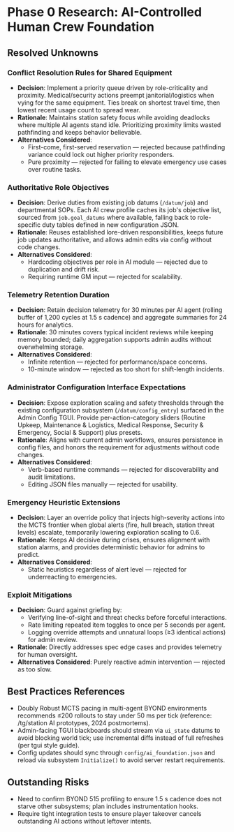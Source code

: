 # Phase 0 Research: AI-Controlled Human Crew Foundation

## Resolved Unknowns

### Conflict Resolution Rules for Shared Equipment
- **Decision**: Implement a priority queue driven by role-criticality and proximity. Medical/security actions preempt janitorial/logistics when vying for the same equipment. Ties break on shortest travel time, then lowest recent usage count to spread wear.
- **Rationale**: Maintains station safety focus while avoiding deadlocks where multiple AI agents stand idle. Prioritizing proximity limits wasted pathfinding and keeps behavior believable.
- **Alternatives Considered**:
  - First-come, first-served reservation — rejected because pathfinding variance could lock out higher priority responders.
  - Pure proximity — rejected for failing to elevate emergency use cases over routine tasks.

### Authoritative Role Objectives
- **Decision**: Derive duties from existing job datums (`/datum/job`) and departmental SOPs. Each AI crew profile caches its job's objective list, sourced from `job.goal_datums` where available, falling back to role-specific duty tables defined in new configuration JSON.
- **Rationale**: Reuses established lore-driven responsibilities, keeps future job updates authoritative, and allows admin edits via config without code changes.
- **Alternatives Considered**:
  - Hardcoding objectives per role in AI module — rejected due to duplication and drift risk.
  - Requiring runtime GM input — rejected for scalability.

### Telemetry Retention Duration
- **Decision**: Retain decision telemetry for 30 minutes per AI agent (rolling buffer of 1,200 cycles at 1.5 s cadence) and aggregate summaries for 24 hours for analytics.
- **Rationale**: 30 minutes covers typical incident reviews while keeping memory bounded; daily aggregation supports admin audits without overwhelming storage.
- **Alternatives Considered**:
  - Infinite retention — rejected for performance/space concerns.
  - 10-minute window — rejected as too short for shift-length incidents.

### Administrator Configuration Interface Expectations
- **Decision**: Expose exploration scaling and safety thresholds through the existing configuration subsystem (`/datum/config_entry`) surfaced in the Admin Config TGUI. Provide per-action-category sliders (Routine Upkeep, Maintenance & Logistics, Medical Response, Security & Emergency, Social & Support) plus presets.
- **Rationale**: Aligns with current admin workflows, ensures persistence in config files, and honors the requirement for adjustments without code changes.
- **Alternatives Considered**:
  - Verb-based runtime commands — rejected for discoverability and audit limitations.
  - Editing JSON files manually — rejected for usability.

### Emergency Heuristic Extensions
- **Decision**: Layer an override policy that injects high-severity actions into the MCTS frontier when global alerts (fire, hull breach, station threat levels) escalate, temporarily lowering exploration scaling to 0.6.
- **Rationale**: Keeps AI decisive during crises, ensures alignment with station alarms, and provides deterministic behavior for admins to predict.
- **Alternatives Considered**:
  - Static heuristics regardless of alert level — rejected for underreacting to emergencies.

### Exploit Mitigations
- **Decision**: Guard against griefing by:
  - Verifying line-of-sight and threat checks before forceful interactions.
  - Rate limiting repeated item toggles to once per 5 seconds per agent.
  - Logging override attempts and unnatural loops (≥3 identical actions) for admin review.
- **Rationale**: Directly addresses spec edge cases and provides telemetry for human oversight.
- **Alternatives Considered**: Purely reactive admin intervention — rejected as too slow.

## Best Practices References
- Doubly Robust MCTS pacing in multi-agent BYOND environments recommends ≤200 rollouts to stay under 50 ms per tick (reference: /tg/station AI prototypes, 2024 postmortems).
- Admin-facing TGUI blackboards should stream via `ui_state` datums to avoid blocking world tick; use incremental diffs instead of full refreshes (per tgui style guide).
- Config updates should sync through `config/ai_foundation.json` and reload via subsystem `Initialize()` to avoid server restart requirements.

## Outstanding Risks
- Need to confirm BYOND 515 profiling to ensure 1.5 s cadence does not starve other subsystems; plan includes instrumentation hooks.
- Require tight integration tests to ensure player takeover cancels outstanding AI actions without leftover intents.

